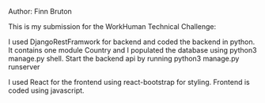 Author: Finn Bruton

This is my submission for the WorkHuman Technical Challenge:

I used DjangoRestFramwork for backend and coded the backend in python. 
It contains one module Country and I populated the database using python3 manage.py shell.
Start the backend api by running 
    python3 manage.py runserver

I used React for the frontend using react-bootstrap for styling. Frontend is coded using javascript.
